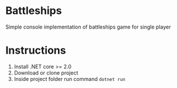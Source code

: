 # Battleships
Simple console implementation of battleships game for single player

# Instructions
1. Install .NET core >= 2.0
2. Download or clone project
3. Inside project folder run command `dotnet run`
